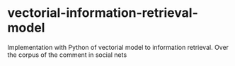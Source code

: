 # vectorial-information-retrieval-model
Implementation with Python of vectorial model to information retrieval. Over the corpus of the comment in social nets 
